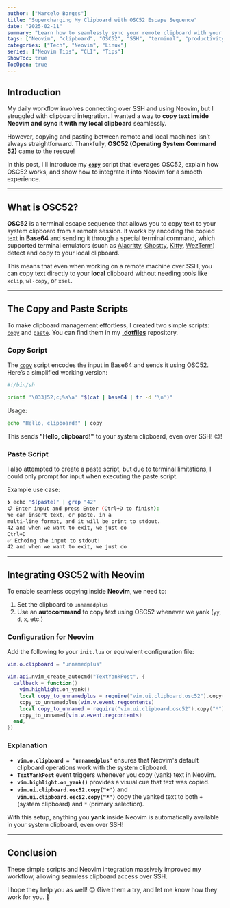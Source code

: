```yaml
---
author: ["Marcelo Borges"]
title: "Supercharging My Clipboard with OSC52 Escape Sequence"
date: "2025-02-11"
summary: "Learn how to seamlessly sync your remote clipboard with your local system clipboard using OSC52 escape sequences."
tags: ["Neovim", "clipboard", "OSC52", "SSH", "terminal", "productivity", "CLI"]
categories: ["Tech", "Neovim", "Linux"]
series: ["Neovim Tips", "CLI", "Tips"]
ShowToc: true
TocOpen: true
---
```


## Introduction

My daily workflow involves connecting over SSH and using Neovim, but I struggled with clipboard integration.
I wanted a way to **copy text inside Neovim and sync it with my local clipboard** seamlessly.

However, copying and pasting between remote and local machines isn’t always straightforward.
Thankfully, **OSC52 (Operating System Command 52)** came to the rescue!

In this post, I'll introduce my **[`copy`](https://github.com/jmarcelomb/.dotfiles/blob/main/scripts/copy)** script that leverages OSC52,
explain how OSC52 works, and show how to integrate it into Neovim for a smooth experience.

---

## What is OSC52?

**OSC52** is a terminal escape sequence that allows you to copy text to your system clipboard from a remote session.
It works by encoding the copied text in **Base64** and sending it through a special terminal command,
which supported terminal emulators (such as
[Alacritty](https://github.com/alacritty/alacritty),
[Ghostty](https://github.com/ghostty-org/ghostty),
[Kitty](https://github.com/kovidgoyal/kitty),
[WezTerm](https://github.com/wezterm/wezterm))
detect and copy to your local clipboard.

This means that even when working on a remote machine over SSH,
you can copy text directly to your **local** clipboard without needing tools like `xclip`, `wl-copy`, or `xsel`.

---

## The Copy and Paste Scripts

To make clipboard management effortless, I created two simple scripts:
[`copy`](https://github.com/jmarcelomb/.dotfiles/blob/main/scripts/copy) and
[`paste`](https://github.com/jmarcelomb/.dotfiles/blob/main/scripts/paste).
You can find them in my **[.dotfiles](https://github.com/jmarcelomb/.dotfiles)** repository.

### Copy Script

The [`copy`](https://github.com/jmarcelomb/.dotfiles/blob/main/scripts/copy) script encodes the input in Base64
and sends it using OSC52. Here’s a simplified working version:

```bash
#!/bin/sh

printf '\033]52;c;%s\a' "$(cat | base64 | tr -d '\n')"
```

Usage:

```bash
echo "Hello, clipboard!" | copy
```

This sends **"Hello, clipboard!"** to your system clipboard, even over SSH! 😊!

### Paste Script

I also attempted to create a paste script, but due to terminal limitations,
I could only prompt for input when executing the paste script.

Example use case:

```bash
❯ echo "$(paste)" | grep "42"
📋 Enter input and press Enter (Ctrl+D to finish):
We can insert text, or paste, in a
multi-line format, and it will be print to stdout.
42 and when we want to exit, we just do
Ctrl+D
✅ Echoing the input to stdout!
42 and when we want to exit, we just do
```

---

## Integrating OSC52 with Neovim

To enable seamless copying inside **Neovim**, we need to:

1. Set the clipboard to `unnamedplus`
2. Use an **autocommand** to copy text using OSC52 whenever we yank (`yy`, `d`, `x`, etc.)

### Configuration for Neovim

Add the following to your `init.lua` or equivalent configuration file:

```lua
vim.o.clipboard = "unnamedplus"

vim.api.nvim_create_autocmd("TextYankPost", {
  callback = function()
    vim.highlight.on_yank()
    local copy_to_unnamedplus = require("vim.ui.clipboard.osc52").copy("+")
    copy_to_unnamedplus(vim.v.event.regcontents)
    local copy_to_unnamed = require("vim.ui.clipboard.osc52").copy("*")
    copy_to_unnamed(vim.v.event.regcontents)
  end,
})
```

### Explanation
- **`vim.o.clipboard = "unnamedplus"`** ensures that Neovim's default clipboard operations work with the system clipboard.
- **`TextYankPost`** event triggers whenever you copy (yank) text in Neovim.
- **`vim.highlight.on_yank()`** provides a visual cue that text was copied.
- **`vim.ui.clipboard.osc52.copy("+")`** and **`vim.ui.clipboard.osc52.copy("*")`** copy the yanked text to both `+` (system clipboard) and `*` (primary selection).

With this setup, anything you **yank** inside Neovim is automatically available in your system clipboard, even over SSH!

---

## Conclusion

These simple scripts and Neovim integration massively improved my workflow,
allowing seamless clipboard access over SSH.

I hope they help you as well! 😊 Give them a try, and let me know how they work for you. 🚀


